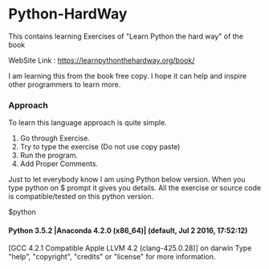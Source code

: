 # Python-HardWay
This contains learning Exercises of "Learn Python the hard way" of the book 

WebSite Link :
https://learnpythonthehardway.org/book/

I am learning this from the book free copy. I hope it can help and inspire other programmers to learn more. 

### Approach
To learn this language approach is quite simple.
1) Go through Exercise.
2) Try to type the exercise (Do not use copy paste)
3) Run the program.
4) Add Proper Comments. 


Just to let everybody know I am using Python below version. When you type python on $ prompt it gives you details. All the exercise or source code is compatible/tested on this python version.

$python
#### Python 3.5.2 |Anaconda 4.2.0 (x86_64)| (default, Jul  2 2016, 17:52:12) 
[GCC 4.2.1 Compatible Apple LLVM 4.2 (clang-425.0.28)] on darwin
Type "help", "copyright", "credits" or "license" for more information.
